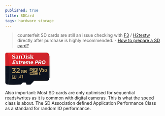 ```yaml
---
published: true
title: SDCard
tags: hardware storage
---
```

>  counterfeit SD cards are still an issue checking with [F3](https://fight-flash-fraud.readthedocs.io/en/stable/) / [H2testw](https://www.heise.de/download/product/h2testw-50539) directly after purchase is highly recommended. - [How to prepare a SD card?](https://docs.armbian.com/User-Guide_Getting-Started/#how-to-prepare-a-sd-card)

[![A1 and A2 cards from sandisk](https://raw.githubusercontent.com/armbian/documentation/master/docs/images/sandisk-extremepro-a1.png)](https://docs.armbian.com/User-Guide_Getting-Started/#how-to-prepare-a-sd-card)


Also important: Most SD cards are only optimised for sequential reads/writes as it is common with digital cameras. This is what the speed class is about. The SD Association defined Application Performance Class as a standard for random IO performance.
